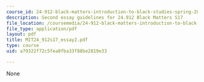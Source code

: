 ```yaml
---
course_id: 24-912-black-matters-introduction-to-black-studies-spring-2017
description: Second essay guidelines for 24.912 Black Matters S17
file_location: /coursemedia/24-912-black-matters-introduction-to-black-studies-spring-2017/a79322f72c5fea8fba33f88be2819e33_MIT24_912s17_essay2.pdf
file_type: application/pdf
layout: pdf
title: MIT24_912s17_essay2.pdf
type: course
uid: a79322f72c5fea8fba33f88be2819e33

---
```

None